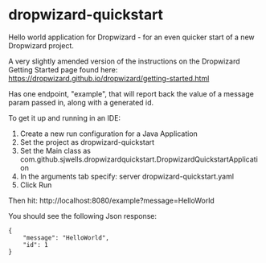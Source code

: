 dropwizard-quickstart
=====================

Hello world application for Dropwizard - for an even quicker start of a new Dropwizard project.

A very slightly amended version of the instructions on the Dropwizard Getting Started page found here: https://dropwizard.github.io/dropwizard/getting-started.html

Has one endpoint, "example", that will report back the value of a message param passed in, along with a generated id.

To get it up and running in an IDE:
1. Create a new run configuration for a Java Application
2. Set the project as dropwizard-quickstart
3. Set the Main class as com.github.sjwells.dropwizardquickstart.DropwizardQuickstartApplication
4. In the arguments tab specify: server dropwizard-quickstart.yaml
5. Click Run

Then hit:
http://localhost:8080/example?message=HelloWorld

You should see the following Json response:

    {
        "message": "HelloWorld",
        "id": 1
    }
